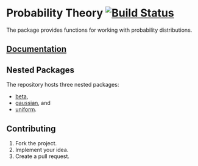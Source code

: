 # Probability Theory [![Build Status][travis-svg]][travis-url]

The package provides functions for working with probability distributions.

## [Documentation][doc]

## Nested Packages

The repository hosts three nested packages:

* [beta](beta),
* [gaussian](gaussian), and
* [uniform](uniform).

## Contributing

1. Fork the project.
2. Implement your idea.
3. Create a pull request.

[doc]: http://godoc.org/github.com/ready-steady/probability
[travis-svg]: https://travis-ci.org/ready-steady/probability.svg?branch=master
[travis-url]: https://travis-ci.org/ready-steady/probability
